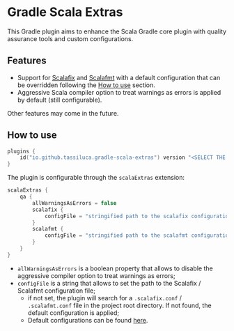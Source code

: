 # Gradle Scala Extras

This Gradle plugin aims to enhance the Scala Gradle core plugin with quality assurance tools and custom configurations.

## Features

- Support for [Scalafix](https://scalacenter.github.io/scalafix/) and [Scalafmt](https://scalameta.org/scalafmt/) with a default configuration that can be overridden following the [How to use](#how-to-use) section.
- Aggressive Scala compiler option to treat warnings as errors is applied by default (still configurable).

Other features may come in the future.

## How to use

```kotlin
plugins {
    id("io.github.tassiluca.gradle-scala-extras") version "<SELECT THE VERSION>"
}
```

The plugin is configurable through the `scalaExtras` extension:

```kotlin
scalaExtras {
    qa { 
        allWarningsAsErrors = false
        scalafix {
            configFile = "stringified path to the scalafix configuration"
        }
        scalafmt {
            configFile = "stringified path to the scalafmt configuration"
        } 
    }
}
```

- `allWarningsAsErrors` is a boolean property that allows to disable the aggressive compiler option to treat warnings as errors;
- `configFile` is a string that allows to set the path to the Scalafix / Scalafmt configuration file;
  - if not set, the plugin will search for a `.scalafix.conf` / `.scalafmt.conf` file in the project root directory. If not found, the default configuration is applied;
  - Default configurations can be found [here](./src/main/resources/io/github/tassiluca/scalaextras/).
